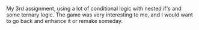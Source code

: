 My 3rd assignment, using a lot of conditional logic with nested if's and some ternary logic. 
The game was very interesting to me, and I would want to go back and enhance it or remake someday.